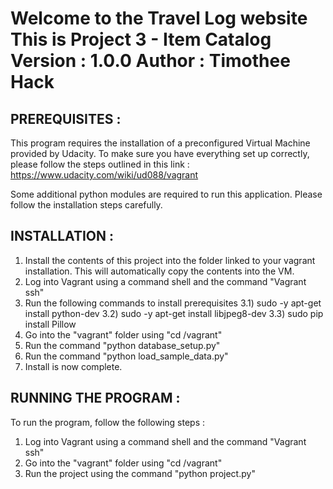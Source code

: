Welcome to the Travel Log website
This is Project 3 - Item Catalog 
Version : 1.0.0
Author : Timothee Hack
==================================================================


PREREQUISITES :
---------------------

This program requires the installation of a preconfigured Virtual Machine provided by Udacity.
To make sure you have everything set up correctly, please follow the steps outlined in this link :
https://www.udacity.com/wiki/ud088/vagrant

Some additional python modules are required to run this application. Please follow the installation steps carefully.


INSTALLATION :
---------------------

1) Install the contents of this project into the folder linked to your vagrant installation. This will automatically copy the contents into the VM.
2) Log into Vagrant using a command shell and the command "Vagrant ssh"
3) Run the following commands to install prerequisites
	3.1)	sudo -y apt-get install python-dev
	3.2)	sudo -y apt-get install libjpeg8-dev 
	3.3)	sudo pip install Pillow
4) Go into the "vagrant" folder using "cd /vagrant"
5) Run the command "python database_setup.py"
6) Run the command "python load_sample_data.py"
7) Install is now complete.


RUNNING THE PROGRAM : 
---------------------

To run the program, follow the following steps :
1) Log into Vagrant using a command shell and the command "Vagrant ssh"
2) Go into the "vagrant" folder using "cd /vagrant"
3) Run the project using the command "python project.py"

